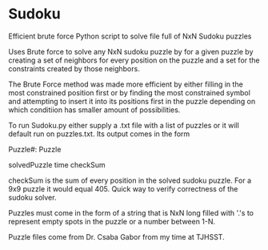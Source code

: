 # Sudoku
Efficient brute force Python script to solve file full of NxN Sudoku puzzles

Uses Brute force to solve any NxN sudoku puzzle by for a given puzzle by creating a set of neighbors for every position on the puzzle and a set for the constraints created by those neighbors.

The Brute Force method was made more efficient by either filling in the most constrained position first or by finding the most constrained symbol and attempting to insert it into its positions first in the puzzle depending on which conditiion has smaller amount of possibilities. 

To run Sudoku.py either supply a .txt file with a list of puzzles or it will default run on puzzles.txt. Its output comes in the form

Puzzle#: Puzzle

solvedPuzzle time checkSum
 

checkSum is the sum of every position in the solved sudoku puzzle. For a 9x9 puzzle it would equal 405. Quick way to verify correctness of the sudoku solver.

Puzzles must come in the form of a string that is NxN long filled with '.'s to represent empty spots in the puzzle or a number between 1-N.

Puzzle files come from Dr. Csaba Gabor from my time at TJHSST.
